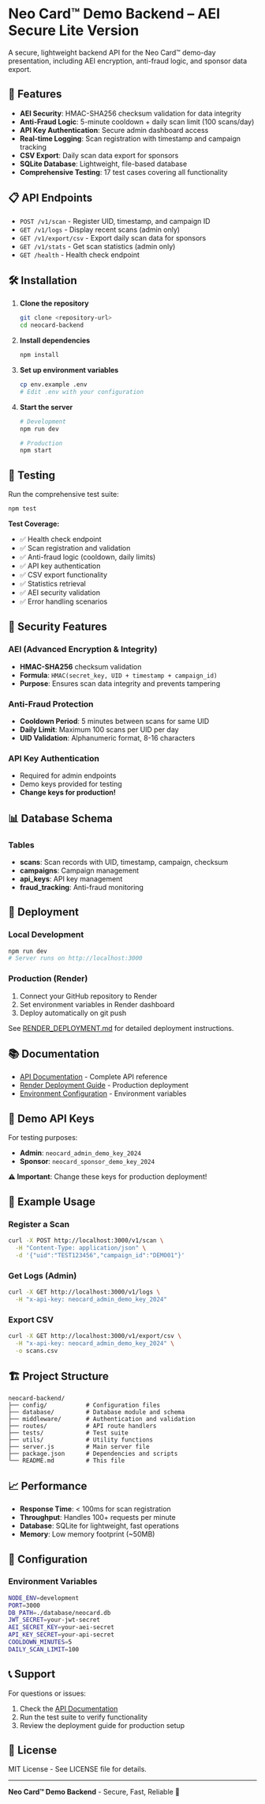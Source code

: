 # Neo Card™ Demo Backend – AEI Secure Lite Version

A secure, lightweight backend API for the Neo Card™ demo-day presentation, including AEI encryption, anti-fraud logic, and sponsor data export.

## 🚀 Features

- **AEI Security**: HMAC-SHA256 checksum validation for data integrity
- **Anti-Fraud Logic**: 5-minute cooldown + daily scan limit (100 scans/day)
- **API Key Authentication**: Secure admin dashboard access
- **Real-time Logging**: Scan registration with timestamp and campaign tracking
- **CSV Export**: Daily scan data export for sponsors
- **SQLite Database**: Lightweight, file-based database
- **Comprehensive Testing**: 17 test cases covering all functionality

## 📋 API Endpoints

- `POST /v1/scan` - Register UID, timestamp, and campaign ID
- `GET /v1/logs` - Display recent scans (admin only)
- `GET /v1/export/csv` - Export daily scan data for sponsors
- `GET /v1/stats` - Get scan statistics (admin only)
- `GET /health` - Health check endpoint

## 🛠️ Installation

1. **Clone the repository**

   ```bash
   git clone <repository-url>
   cd neocard-backend
   ```

2. **Install dependencies**

   ```bash
   npm install
   ```

3. **Set up environment variables**

   ```bash
   cp env.example .env
   # Edit .env with your configuration
   ```

4. **Start the server**

   ```bash
   # Development
   npm run dev

   # Production
   npm start
   ```

## 🧪 Testing

Run the comprehensive test suite:

```bash
npm test
```

**Test Coverage:**

- ✅ Health check endpoint
- ✅ Scan registration and validation
- ✅ Anti-fraud logic (cooldown, daily limits)
- ✅ API key authentication
- ✅ CSV export functionality
- ✅ Statistics retrieval
- ✅ AEI security validation
- ✅ Error handling scenarios

## 🔐 Security Features

### AEI (Advanced Encryption & Integrity)

- **HMAC-SHA256** checksum validation
- **Formula**: `HMAC(secret_key, UID + timestamp + campaign_id)`
- **Purpose**: Ensures scan data integrity and prevents tampering

### Anti-Fraud Protection

- **Cooldown Period**: 5 minutes between scans for same UID
- **Daily Limit**: Maximum 100 scans per UID per day
- **UID Validation**: Alphanumeric format, 8-16 characters

### API Key Authentication

- Required for admin endpoints
- Demo keys provided for testing
- **Change keys for production!**

## 📊 Database Schema

### Tables

- **scans**: Scan records with UID, timestamp, campaign, checksum
- **campaigns**: Campaign management
- **api_keys**: API key management
- **fraud_tracking**: Anti-fraud monitoring

## 🚀 Deployment

### Local Development

```bash
npm run dev
# Server runs on http://localhost:3000
```

### Production (Render)

1. Connect your GitHub repository to Render
2. Set environment variables in Render dashboard
3. Deploy automatically on git push

See [RENDER_DEPLOYMENT.md](./RENDER_DEPLOYMENT.md) for detailed deployment instructions.

## 📚 Documentation

- [API Documentation](./API_DOCUMENTATION.md) - Complete API reference
- [Render Deployment Guide](./RENDER_DEPLOYMENT.md) - Production deployment
- [Environment Configuration](./env.example) - Environment variables

## 🔑 Demo API Keys

For testing purposes:

- **Admin**: `neocard_admin_demo_key_2024`
- **Sponsor**: `neocard_sponsor_demo_key_2024`

**⚠️ Important**: Change these keys for production deployment!

## 📝 Example Usage

### Register a Scan

```bash
curl -X POST http://localhost:3000/v1/scan \
  -H "Content-Type: application/json" \
  -d '{"uid":"TEST123456","campaign_id":"DEMO01"}'
```

### Get Logs (Admin)

```bash
curl -X GET http://localhost:3000/v1/logs \
  -H "x-api-key: neocard_admin_demo_key_2024"
```

### Export CSV

```bash
curl -X GET http://localhost:3000/v1/export/csv \
  -H "x-api-key: neocard_admin_demo_key_2024" \
  -o scans.csv
```

## 🏗️ Project Structure

```
neocard-backend/
├── config/           # Configuration files
├── database/         # Database module and schema
├── middleware/       # Authentication and validation
├── routes/           # API route handlers
├── tests/            # Test suite
├── utils/            # Utility functions
├── server.js         # Main server file
├── package.json      # Dependencies and scripts
└── README.md         # This file
```

## 📈 Performance

- **Response Time**: < 100ms for scan registration
- **Throughput**: Handles 100+ requests per minute
- **Database**: SQLite for lightweight, fast operations
- **Memory**: Low memory footprint (~50MB)

## 🔧 Configuration

### Environment Variables

```bash
NODE_ENV=development
PORT=3000
DB_PATH=./database/neocard.db
JWT_SECRET=your-jwt-secret
AEI_SECRET_KEY=your-aei-secret
API_KEY_SECRET=your-api-secret
COOLDOWN_MINUTES=5
DAILY_SCAN_LIMIT=100
```

## 📞 Support

For questions or issues:

1. Check the [API Documentation](./API_DOCUMENTATION.md)
2. Run the test suite to verify functionality
3. Review the deployment guide for production setup

## 📄 License

MIT License - See LICENSE file for details.

---

**Neo Card™ Demo Backend** - Secure, Fast, Reliable 🚀
